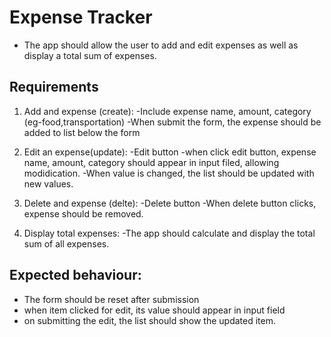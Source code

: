 # Expense Tracker 
- The app should allow the user to add and edit expenses as well as display a total sum of expenses.
## Requirements 
1. Add and expense (create):
-Include expense name, amount, category (eg-food,transportation)
-When submit the form, the expense should be added to list below the form 

2. Edit an expense(update):
-Edit button
-when click edit button, expense name, amount, category should appear in input filed, allowing modidication.
-When value is changed, the list should be updated with new values.

3. Delete and expense (delte):
-Delete button
-When delete button clicks, expense should be removed.

4. Display total expenses:
-The app should calculate and display the total sum of all expenses.

## Expected behaviour:
- The form should be reset after submission
- when item clicked for edit, its value should appear in input field
- on submitting the edit, the list should show the updated item.


